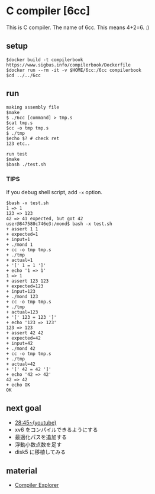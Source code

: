 # C compiler [6cc]

This is C compiler. The name of 6cc. This means 4+2=6. :)

## setup

```shell
$docker build -t compilerbook https://www.sigbus.info/compilerbook/Dockerfile
$docker run --rm -it -v $HOME/6cc:/6cc compilerbook
$cd ../../6cc
```

## run

```shell
making assembly file
$make
$ ./6cc [command] > tmp.s
$cat tmp.s
$cc -o tmp tmp.s
$ ./tmp
$echo $? # check ret
123 etc..

run test
$make
$bash ./test.sh
```

### **TIPS**

If you debug shell script, add `-x` option.

```shell
$bash -x test.sh
1 => 1
123 => 123
42 => 41 expected, but got 42
user@847580c746e3:/mond$ bash -x test.sh
+ assert 1 1
+ expected=1
+ input=1
+ ./mond 1
+ cc -o tmp tmp.s
+ ./tmp
+ actual=1
+ '[' 1 = 1 ']'
+ echo '1 => 1'
1 => 1
+ assert 123 123
+ expected=123
+ input=123
+ ./mond 123
+ cc -o tmp tmp.s
+ ./tmp
+ actual=123
+ '[' 123 = 123 ']'
+ echo '123 => 123'
123 => 123
+ assert 42 42
+ expected=42
+ input=42
+ ./mond 42
+ cc -o tmp tmp.s
+ ./tmp
+ actual=42
+ '[' 42 = 42 ']'
+ echo '42 => 42'
42 => 42
+ echo OK
OK
```

## next goal

- [28:45~(youtube)](https://www.youtube.com/watch?v=8s_4_rX07Vo)
- xv6 をコンパイルできるようにする
- 最適化パスを追加する
- 浮動小数点数を足す
- disk5 に移植してみる

## material

- [Compiler Explorer](https://godbolt.org/z/RyNqgE)